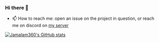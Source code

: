 ### Hi there 👋

- 📫 How to reach me: open an issue on the project in question, or reach me on discord on [my server](https://discord.jamalam.tech)

[![Jamalam360's GitHub stats](https://github-readme-stats.vercel.app/api?username=Jamalam360&count_private=true&theme=dark)](https://github.com/anuraghazra/github-readme-stats)
